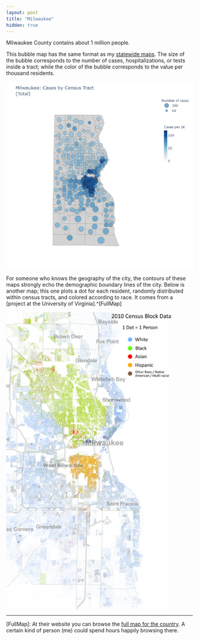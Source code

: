 ```yaml
---
layout: post
title: "Milwaukee"
hidden: true
---
```


Milwaukee County contains about 1 million people. 

This bubble map has the same format as my [statewide maps](../dashboard-regional.md). The size of the bubble corresponds to the number of cases, hospitalizations, or tests inside a tract; while the color of the bubble corresponds to the value per thousand residents.

![Cases, Hospitalizations, and Tested for Milwaukee County](../assets/Map-CHT-Milwaukee-Total_2020-11-27.gif)

For someone who knows the geography of the city, the contours of these maps strongly echo the demographic boundary lines of the city. Below is another map; this one plots a dot for each resident, randomly distributed within census tracts, and colored according to race. It comes from a [project at the University of Virginia].^[FullMap] 

![Racial dot map of Milwaukee](../assets/DotMap-Milwaukee.png)


----
[FullMap]: At their website you can browse the [full map for the country](https://demographics.virginia.edu/DotMap/). A certain kind of person (me) could spend hours happily browsing there.
